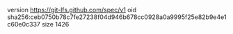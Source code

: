 version https://git-lfs.github.com/spec/v1
oid sha256:ceb0750b78c7fe27238f04d946b678cc0928a0a9995f25e82b9e4e1c60e0c337
size 1426

